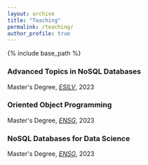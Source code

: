 ```yaml
---
layout: archive
title: "Teaching"
permalink: /teaching/
author_profile: true
---
```


{% include base_path %}

### Advanced Topics in NoSQL Databases
Master's Degree, _[ESILV](https://www.esilv.fr/)_, 2023

### Oriented Object Programming
Master's Degree, _[ENSG](https://ensg.eu/fr)_, 2023

### NoSQL Databases for Data Science
Master's Degree, _[ENSG](https://ensg.eu/fr)_, 2023
  
<!-- Commenting out the following code block:
{% for post in site.teaching reversed %}
  {% include archive-single.html %}
{% endfor %}
-->
